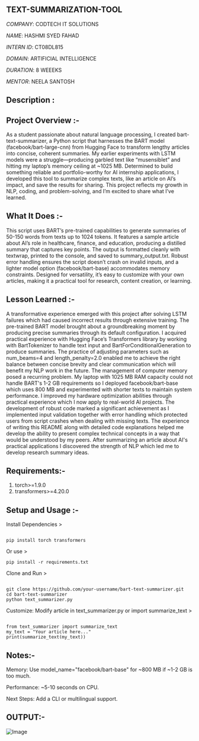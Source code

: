 ## TEXT-SUMMARIZATION-TOOL


*COMPANY*: CODTECH IT SOLUTIONS

*NAME*: HASHMI SYED FAHAD

*INTERN ID*: CT08DL815

*DOMAIN*: ARTIFICIAL INTELLIGENCE

*DURATION*: 8 WEEEKS

*MENTOR*: NEELA SANTOSH



## Description :

## Project Overview :-

As a student passionate about natural language processing, I created bart-text-summarizer, a Python script that harnesses the BART model (facebook/bart-large-cnn) from Hugging Face to transform lengthy articles into concise, coherent summaries. My earlier experiments with LSTM models were a struggle—producing garbled text like “musensiblet” and hitting my laptop’s memory ceiling at ~1025 MB. Determined to build something reliable and portfolio-worthy for AI internship applications, I developed this tool to summarize complex texts, like an article on AI’s impact, and save the results for sharing. This project reflects my growth in NLP, coding, and problem-solving, and I’m excited to share what I’ve learned.


## What It Does :-

This script uses BART’s pre-trained capabilities to generate summaries of 50-150 words from texts up to 1024 tokens. It features a sample article about AI’s role in healthcare, finance, and education, producing a distilled summary that captures key points. The output is formatted cleanly with textwrap, printed to the console, and saved to summary_output.txt. Robust error handling ensures the script doesn’t crash on invalid inputs, and a lighter model option (facebook/bart-base) accommodates memory constraints. Designed for versatility, it’s easy to customize with your own articles, making it a practical tool for research, content creation, or learning.


## Lesson Learned :-

A transformative experience emerged with this project after solving LSTM failures which had caused incorrect results through extensive training. The  pre-trained BART model brought about a groundbreaking moment by producing precise summaries through its default configuration. I acquired  practical experience with Hugging Face’s Transformers library by working with BartTokenizer to handle text input and BartForConditionalGeneration to produce summaries. The practice of adjusting parameters such as num_beams=4 and length_penalty=2.0 enabled me to achieve the right balance between concise brevity and clear communication which will benefit my  NLP work in the future.  The management of computer memory posed a recurring problem. My laptop with  1025 MB RAM capacity could not handle BART's 1-2 GB requirements so I deployed facebook/bart-base which uses 800 MB and experimented with shorter texts to maintain system performance. I improved my hardware optimization abilities through  practical experience which I now apply to real-world AI projects. The development of robust code marked a significant achievement as  I implemented input validation together with error handling which protected users from script crashes when dealing with missing texts.  The  experience of writing this README along with detailed code explanations helped me develop the ability to present complex technical concepts  in a way that would be understood by my peers. After summarizing an article about AI's practical applications  I discovered the strength of NLP which led me to develop research summary ideas.



## Requirements:-

1. torch>=1.9.0
2. transformers>=4.20.0



## Setup and Usage :-

Install Dependencies >

```

pip install torch transformers
```

Or use >

```
pip install -r requirements.txt
```



Clone and Run >

```

git clone https://github.com/your-username/bart-text-summarizer.git
cd bart-text-summarizer
python text_summarizer.py

```

Customize: Modify article in text_summarizer.py or import summarize_text >

```

from text_summarizer import summarize_text
my_text = "Your article here..."
print(summarize_text(my_text))

```


## Notes:-

Memory: Use model_name="facebook/bart-base" for ~800 MB if ~1-2 GB is too much.



Performance: ~5-10 seconds on CPU.



Next Steps: Add a CLI or multilingual support.



## OUTPUT:-

![Image](https://github.com/user-attachments/assets/c19f727d-b942-400d-9136-79a6c00a3171)
